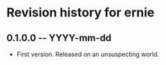 # Revision history for ernie

## 0.1.0.0 -- YYYY-mm-dd

* First version. Released on an unsuspecting world.
